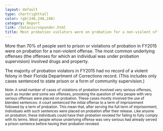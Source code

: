 ```yaml
---
layout: default
type: chartrighttall
color: rgb(248,248,248)
category: Report
link: /datavis/vopunder.html
title: Most probation violators were on probation for a non-violent offense.
---
```

More than 70% of people sent to prison or violations of probation in FY2015
were on probation for a non-violent offense. The most common
underlying offenses (the offenses for which an individual was under
probation supervision) involved drugs and property.

The majority of probation violators in FY2015 had no
record of a violent felony in their Florida Department of Corrections
record. (This includes only cases sentenced to state prison or
a form of community supervision.)

<sub> Note: A small  number of cases of violations of probation involved
very serious offenses, such as murder and some sex offenses,
provoking the question of why people with very serious offenses were
placed on probation. These cases mostly involved the use of blended
sentences: A court sentenced the initial offense to a term of imprisonment
followed by a term of probation. This mean that, after serving the full term
 of imprisonment, individuals with such sentences were placed on probation
 after their release. Like anyone on probation, these individuals
 could have their probation revoked for failing to fully comply with
 its terms. Most people whose underlying offense was very serious
 had already served a prison sentence before having their probation revoked.<sub>

